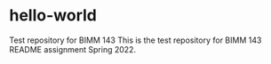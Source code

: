 # hello-world
Test repository for BIMM 143
  This is the test repository for BIMM 143 README assignment Spring 2022.
